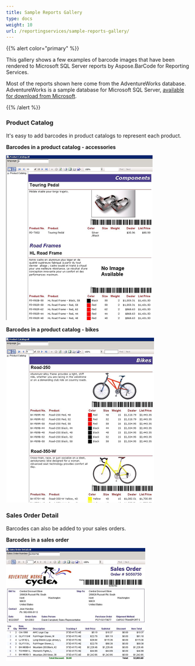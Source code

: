 ```yaml
---
title: Sample Reports Gallery
type: docs
weight: 10
url: /reportingservices/sample-reports-gallery/
---
```


{{% alert color="primary" %}} 

This gallery shows a few examples of barcode images that have been rendered to Microsoft SQL Server reports by Aspose.BarCode for Reporting Services.

Most of the reports shown here come from the AdventureWorks database. AdventureWorks is a sample database for Microsoft SQL Server, [available for download from Microsoft](http://www.microsoft.com/downloads/details.aspx?familyid=E719ECF7-9F46-4312-AF89-6AD8702E4E6E&displaylang=en). 

{{% /alert %}} 
### **Product Catalog**
It's easy to add barcodes in product catalogs to represent each product. 

**Barcodes in a product catalog - accessories** 

![todo:image_alt_text](sample-reports-gallery_1.png)

**Barcodes in a product catalog - bikes** 

![todo:image_alt_text](sample-reports-gallery_2.png)
### **Sales Order Detail**
Barcodes can also be added to your sales orders.

**Barcodes in a sales order** 

![todo:image_alt_text](sample-reports-gallery_3.png)
